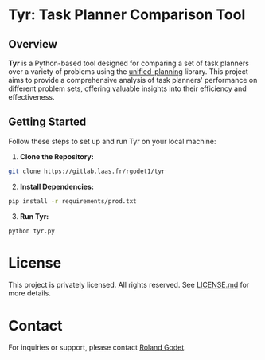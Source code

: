 # Tyr: Task Planner Comparison Tool

## Overview

**Tyr** is a Python-based tool designed for comparing a set of task planners over a variety of problems using the [unified-planning](https://unified-planning.readthedocs.io) library.
This project aims to provide a comprehensive analysis of task planners' performance on different problem sets, offering valuable insights into their efficiency and effectiveness.

## Getting Started

Follow these steps to set up and run Tyr on your local machine:

1. **Clone the Repository:**
```bash
git clone https://gitlab.laas.fr/rgodet1/tyr
```

2. **Install Dependencies:**
```bash
pip install -r requirements/prod.txt
```

3. **Run Tyr:**

```bash
python tyr.py
```

# License

This project is privately licensed.
All rights reserved.
See [LICENSE.md](https://gitlab.laas.fr/rgodet1/tyr/-/blob/master/LICENSE.md) for more details.


# Contact

For inquiries or support, please contact [Roland Godet](mailto:rgodet@raida.fr).